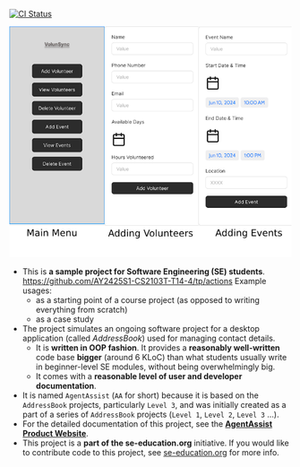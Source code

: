 [![CI Status](https://github.com/se-edu/addressbook-level3/workflows/Java%20CI/badge.svg)](https://github.com/AY2425S1-CS2103T-T14-4/tp/actions)

![Ui](docs/images/Ui.png)

* This is **a sample project for Software Engineering (SE) students**.<br> https://github.com/AY2425S1-CS2103T-T14-4/tp/actions
  Example usages:
  * as a starting point of a course project (as opposed to writing everything from scratch)
  * as a case study
* The project simulates an ongoing software project for a desktop application (called _AddressBook_) used for managing contact details.
  * It is **written in OOP fashion**. It provides a **reasonably well-written** code base **bigger** (around 6 KLoC) than what students usually write in beginner-level SE modules, without being overwhelmingly big.
  * It comes with a **reasonable level of user and developer documentation**.
* It is named `AgentAssist` (`AA` for short) because it is based on the `AddressBook` projects, particularly `Level 3`, and was initially created as a part of a series of `AddressBook` projects (`Level 1`, `Level 2`, `Level 3` ...).
* For the detailed documentation of this project, see the **[AgentAssist Product Website](https://ay2425s1-cs2103t-t14-4.github.io/tp/)**.
* This project is a **part of the se-education.org** initiative. If you would like to contribute code to this project, see [se-education.org](https://se-education.org/#contributing-to-se-edu) for more info.
